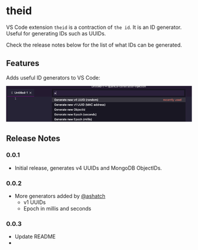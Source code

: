# theid

VS Code extension `theid` is a contraction of `the id`. It is an
ID generator. Useful for generating IDs such as UUIDs.

Check the release notes below for the list of what IDs can be
generated.

## Features

Adds useful ID generators to VS Code:

![Commands](docs/images/commands.png)

## Release Notes

### 0.0.1

+ Initial release, generates v4 UUIDs and MongoDB ObjectIDs.

### 0.0.2

+ More generators added by [@ashatch](https://github.com/ashatch)
  + v1 UUIDs
  + Epoch in millis and seconds

### 0.0.3

+ Update README
+ 
